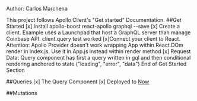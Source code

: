 Author: Carlos Marchena

This project follows Apollo Client's "Get started" Documentation.
##Get Started
[x] Install apollo-boost react-apollo graphql --save
[x] Create a client. Example uses a Launchpad that host a GraphQL server thah manage Coinbase API. client.query test worked
[x]Connect your client to React. Attention: Apollo Provider doesn't work wrapping App within React.DOm render in index.js. Use it in App.js instead within render method
[x] Request Data: Query component has first a query written in gql and then conditional rendering anchored to state ("loading", "error", "data")
End of Get Started Section

##Queries
[x] The Query Component
[x] Deployed to [Now](https://build-fwzkodlpst.now.sh/)

##Mutations
